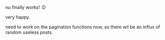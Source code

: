 nu finally works! :D

very happy.

need to work on the pagination functions now, so there wil be an influx of random useless posts.